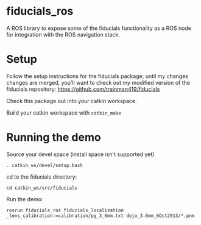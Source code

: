 # fiducials_ros

A ROS library to expose some of the fiducials functionality as a ROS node for integration with the ROS navigation stack.

# Setup

Follow the setup instructions for the fiducials package; until my changes changes are merged, you'll want to check out my modified version of the fiducials repository: https://github.com/trainman419/fiducials

Check this package out into your catkin workspace.

Build your catkin workspace with `catkin_make`

# Running the demo

Source your devel space (install space isn't supported yet)

    . catkin_ws/devel/setup.bash

cd to the fiducials directory:

    cd catkin_ws/src/fiducials

Run the demo:

    rosrun fiducials_ros fiducials_localization _lens_calibration:=calibration/pg_3_6mm.txt dojo_3.6mm_6Oct2013/*.pnm

